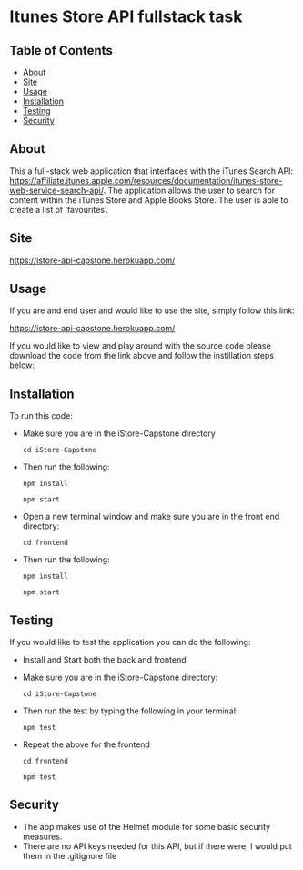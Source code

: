 # Itunes Store API fullstack task


 ## Table of Contents
  <ul>
    <li><a href="#about">About</a></li>
    <li><a href="#site">Site</a></li>
    <li><a href="#usage">Usage</a></li>
    <li><a href="#installation">Installation</a></li>
    <li><a href="#testing">Testing</a></li>
    <li><a href="#security">Security</a></li>
  </ul>


## About

This a full-stack web application that interfaces with the iTunes Search API: https://affiliate.itunes.apple.com/resources/documentation/itunes-store-web-service-search-api/. The application allows the user to search for content within the iTunes Store and Apple Books Store. The user is able to create a list of ‘favourites’.

## Site

https://istore-api-capstone.herokuapp.com/

## Usage

If you are and end user and would like to use the site, simply follow this link:

https://istore-api-capstone.herokuapp.com/

If you would like to view and play around with the source code please download the code from the link above and follow the instillation steps below:

## Installation
To run this code:
* Make sure you are in the iStore-Capstone directory

  ```cd iStore-Capstone```

* Then run the following:

   ```npm install```

   ```npm start```

* Open a new terminal window and make sure you are in the front end directory:

   ```cd frontend```

* Then run the following:

   ```npm install```

   ```npm start```

## Testing

If you would like to test the application you can do the following:

* Install and Start both the back and frontend

* Make sure you are in the iStore-Capstone directory:

  ```cd iStore-Capstone```

* Then run the test by typing the following in your terminal: 

  ```npm test```

* Repeat the above for the frontend

  ```cd frontend```

  ```npm test```

## Security  

* The app makes use of the Helmet module for some basic security measures.
* There are no API keys needed for this API, but if there were, I would put them in the .gitignore file




